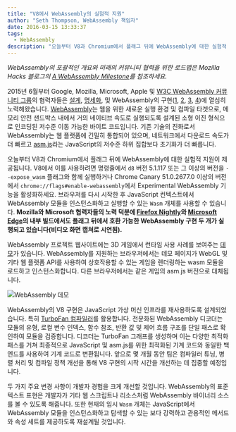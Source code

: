 ```yaml
---
title: "V8에서 WebAssembly의 실험적 지원"
author: "Seth Thompson, WebAssembly 책임자"
date: 2016-03-15 13:33:37
tags:
  - WebAssembly
description: "오늘부터 V8과 Chromium에서 플래그 뒤에 WebAssembly에 대한 실험적 지원이 제공됩니다."
---
```

_WebAssembly의 포괄적인 개요와 미래의 커뮤니티 협력을 위한 로드맵은 Mozilla Hacks 블로그의 [A WebAssembly Milestone](https://hacks.mozilla.org/2016/03/a-webassembly-milestone/)를 참조하세요._

2015년 6월부터 Google, Mozilla, Microsoft, Apple 및 [W3C WebAssembly 커뮤니티 그룹](https://www.w3.org/community/webassembly/participants)의 협력자들은 [설계](https://github.com/WebAssembly/design), [명세화](https://github.com/WebAssembly/spec), 및 WebAssembly의 구현([1](https://www.chromestatus.com/features/5453022515691520), [2](https://platform-status.mozilla.org/#web-assembly), [3](https://github.com/Microsoft/ChakraCore/wiki/Roadmap), [4](https://webkit.org/status/#specification-webassembly))에 열심히 노력해왔습니다. [WebAssembly](https://webassembly.github.io/)는 웹을 위한 새로운 실행 환경 및 컴파일 타겟으로, 메모리 안전 샌드박스 내에서 거의 네이티브 속도로 실행되도록 설계된 소형 이진 형식으로 인코딩된 저수준 이동 가능한 바이트 코드입니다. 기존 기술의 진화로서 WebAssembly는 웹 플랫폼에 긴밀히 통합되어 있으며, 네트워크에서 다운로드 속도가 더 빠르고 [asm.js](http://asmjs.org/)라는 JavaScript의 저수준 하위 집합보다 초기화가 더 빠릅니다.

<!--truncate-->
오늘부터 V8과 Chromium에서 플래그 뒤에 WebAssembly에 대한 실험적 지원이 제공됩니다. V8에서 이를 사용하려면 명령줄에서 `d8` 버전 5.1.117 또는 그 이상의 버전을 `--expose_wasm` 플래그와 함께 실행하거나 Chrome Canary 51.0.2677.0 이상의 버전에서 `chrome://flags#enable-webassembly`에서 Experimental WebAssembly 기능을 활성화하세요. 브라우저를 다시 시작한 후 JavaScript 컨텍스트에서 WebAssembly 모듈을 인스턴스화하고 실행할 수 있는 `Wasm` 개체를 사용할 수 있습니다. **Mozilla와 Microsoft 협력자들의 노력 덕분에 [Firefox Nightly](https://hacks.mozilla.org/2016/03/a-webassembly-milestone)와 [Microsoft Edge](http://blogs.windows.com/msedgedev/2016/03/15/previewing-webassembly-experiments)의 내부 빌드에서도 플래그 뒤에서 호환 가능한 WebAssembly 구현 두 개가 실행되고 있습니다(비디오 화면 캡쳐로 시연됨).**

WebAssembly 프로젝트 웹사이트에는 3D 게임에서 런타임 사용 사례를 보여주는 [데모](https://webassembly.github.io/demo/)가 있습니다. WebAssembly를 지원하는 브라우저에서는 데모 페이지가 WebGL 및 기타 웹 플랫폼 API를 사용하여 상호작용할 수 있는 게임을 렌더링하는 wasm 모듈을 로드하고 인스턴스화합니다. 다른 브라우저에서는 같은 게임의 asm.js 버전으로 대체됩니다.

![[WebAssembly 데모](https://webassembly.github.io/demo/)](/_img/webassembly-experimental/tanks.jpg)

WebAssembly의 V8 구현은 JavaScript 가상 머신 인프라를 재사용하도록 설계되었습니다. 특히 [TurboFan 컴파일러](/blog/turbofan-jit)를 활용합니다. 전문화된 WebAssembly 디코더는 모듈의 유형, 로컬 변수 인덱스, 함수 참조, 반환 값 및 제어 흐름 구조를 단일 패스로 확인하여 모듈을 검증합니다. 디코더는 TurboFan 그래프를 생성하며 이는 다양한 최적화 패스를 거쳐 최종적으로 JavaScript 및 asm.js를 위한 최적화된 기계 코드와 동일한 백엔드를 사용하여 기계 코드로 변환됩니다. 앞으로 몇 개월 동안 팀은 컴파일러 튜닝, 병렬 처리 및 컴파일 정책 개선을 통해 V8 구현의 시작 시간을 개선하는 데 집중할 예정입니다.

두 가지 주요 변경 사항이 개발자 경험을 크게 개선할 것입니다. WebAssembly의 표준 텍스트 표현은 개발자가 기타 웹 스크립트나 리소스처럼 WebAssembly 바이너리 소스를 볼 수 있도록 해줍니다. 또한 현재의 임시 `Wasm` 개체는 JavaScript에서 WebAssembly 모듈을 인스턴스화하고 탐색할 수 있는 보다 강력하고 관용적인 메서드와 속성 세트를 제공하도록 재설계될 것입니다.
